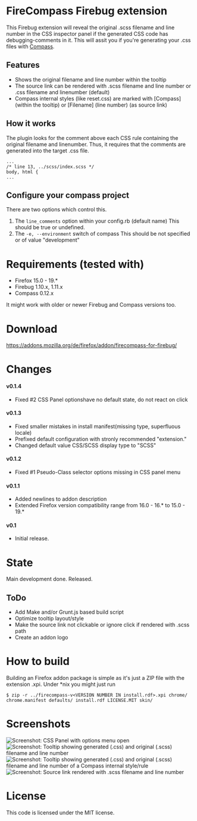 # FireCompass Firebug extension

This Firebug extension will reveal the original .scss filename and line number in the CSS inspector panel if the generated CSS code has debugging-comments in it.
This will assit you if you're generating your .css files with [Compass](http://compass-style.org/).

## Features

* Shows the original filename and line number within the tooltip
* The source link can be rendered with .scss filename and line number or .css filename and linenumber (default) 
* Compass internal styles (like reset.css) are marked with \[Compass\] (within the tooltip) or \[Filename\] (line number) (as source link)


## How it works


The plugin looks for the comment above each CSS rule containing the original filename and linenumber.
Thus, it requires that the comments are generated into the target .css file.

```
...
/* line 13, ../scss/index.scss */
body, html {
...
```


## Configure your compass project

There are two options which control this.

1. The `line_comments` option within your config.rb (default name)
   This should be true or undefined.
2. The `-e, --environment` switch of compass
   This should be not specified or of value "development" 


# Requirements (tested with) 

* Firefox 15.0 - 19.*
* Firebug 1.10.x, 1.11.x
* Compass 0.12.x

It might work with older or newer Firebug and Compass versions too.

# Download

https://addons.mozilla.org/de/firefox/addon/firecompass-for-firebug/

# Changes

#### v0.1.4

* Fixed #2 CSS Panel optionshave no default state, do not react on click

#### v0.1.3

* Fixed smaller mistakes in install manifest(missing type, superfluous locale)
* Prefixed default configuration with stronly recommended "extension."
* Changed default value CSS/SCSS display type to "SCSS"

#### v0.1.2

* Fixed #1 Pseudo-Class selector options missing in CSS panel menu

#### v0.1.1
* Added newlines to addon description
* Extended Firefox version compatibility range from 16.0 - 16.* to 15.0 - 19.* 
 
#### v0.1
* Initial release.

# State

Main development done. Released.


## ToDo

* Add Make and/or Grunt.js based build script
* Optimize tooltip layout/style 
* Make the source link not clickable or ignore click if rendered with .scss path 
* Create an addon logo

# How to build

Building an Firefox addon package is simple as it's just a ZIP file with the extension .xpi. Under \*nix you might just run

```
$ zip -r ../firecompass-v<VERSION NUMBER IN install.rdf>.xpi chrome/ chrome.manifest defaults/ install.rdf LICENSE.MIT skin/
```

# Screenshots

![Screenshot: CSS Panel with options menu open](https://raw.github.com/is-already-taken/firecompass/master/doc/screenshot_firecompass_css_panel_options_menu.png "CSS Panel with options menu open")
![Screenshot: Tooltip showing generated (.css) and original (.scss) filename and line number](https://raw.github.com/is-already-taken/firecompass/master/doc/screenshot_firecompass_showing_tooltip_compass_internal_rule.png "Tooltip showing generated (.css) and original (.scss) filename and line number")
![Screenshot: Tooltip showing generated (.css) and original (.scss) filename and line number of a Compass internal style/rule](https://raw.github.com/is-already-taken/firecompass/master/doc/screenshot_firecompass_showing_tooltip_normal_rule.png "Tooltip showing generated (.css) and original (.scss) filename and line number of a Compass internal style/rule")
![Screenshot: Source link rendered with .scss filename and line number](https://raw.github.com/is-already-taken/firecompass/master/doc/screenshot_firecompass_source_link_rendered_with_scss_filename_and_line.png "Source link rendered with .scss filename and line number")


# License 

This code is licensed under the MIT license.

